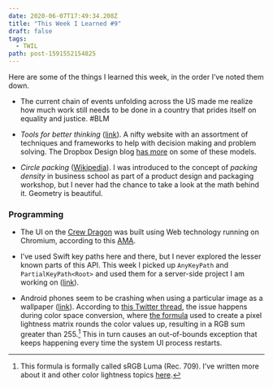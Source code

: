 ```yaml
---
date: 2020-06-07T17:49:34.208Z
title: "This Week I Learned #9"
draft: false
tags:
  - TWIL
path: post-1591552154825
---
```

Here are some of the things I learned this week, in the order I’ve noted them down.

* The current chain of events unfolding across the US made me realize how much work still needs to be done in a country that prides itself on equality and justice. #BLM

* _Tools for better thinking_ ([link](https://untools.co)). A nifty website with an assortment of techniques and frameworks to help with decision making and problem solving. The Dropbox Design blog [has more](https://dropbox.design/article/mental-models-for-designers) on some of these models.

* _Circle packing_ ([Wikipedia](https://en.wikipedia.org/wiki/Circle_packing)). I was introduced to the concept of _packing density_ in business school as part of a product design and packaging workshop, but I never had the chance to take a look at the math behind it. Geometry is beautiful.

### Programming

* The UI on the [Crew Dragon](https://en.wikipedia.org/wiki/Dragon_2#Crew_Dragon) was built using Web technology running on Chromium, according to this [AMA](https://www.reddit.com/r/spacex/comments/gxb7j1/we_are_the_spacex_software_team_ask_us_anything/).

* I’ve used Swift key paths here and there, but I never explored the lesser known parts of this API. This week I picked up `AnyKeyPath` and `PartialKeyPath<Root>` and used them for a server-side project I am working on ([link](https://klundberg.com/blog/swift-4-keypaths-and-you/)).

* Android phones seem to be crashing when using a particular image as a wallpaper ([link](https://www.androidauthority.com/image-wallpaper-crash-soft-brick-1124505/)). According to [this Twitter thread](https://twitter.com/mishaalrahman/status/1267940360967327746), the issue happens during color space conversion, where [the formula](https://android.googlesource.com/platform/frameworks/base/+/refs/heads/master/packages/SystemUI/src/com/android/systemui/glwallpaper/ImageProcessHelper.java#47) used to create a pixel lightness matrix rounds the color values up, resulting in a RGB sum greater than 255.[^1] This in turn causes an out-of-bounds exception that keeps happening every time the system UI process restarts.

[^1]: This formula is formally called sRGB Luma (Rec. 709). I’ve written more about it and other color lightness topics [here](https://thoughtbot.com/blog/closer-look-color-lightness).
